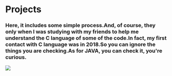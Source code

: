 # Projects

### Here, it includes some simple process.And, of course, they only when I was studying with my friends to help me understand the C language of some of the code.In fact, my first contact with C language was in 2018.So you can ignore the things you are checking.As for JAVA, you can check it, you're curious.
![](https://timgsa.baidu.com/timg?image&quality=80&size=b9999_10000&sec=1563809460914&di=7afd3a00c5d3abfdc84a07b3fe953f5d&imgtype=0&src=http%3A%2F%2Fpic.51yuansu.com%2Fpic3%2Fcover%2F03%2F04%2F88%2F5af943211e7cf_610.jpg)
